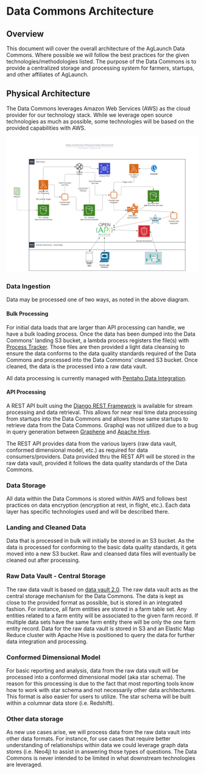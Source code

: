 # Data Commons Architecture

## Overview

This document will cover the overall architecture of the AgLaunch Data Commons.  Where possible 
we will follow the best practices for the given technologies/methodologies listed. The purpose of the
Data Commons is to provide a centralized storage and processing system for farmers, startups, and other
affiliates of AgLaunch.  

## Physical Architecture

The Data Commons leverages Amazon Web Services (AWS) as the cloud provider for our technology stack.  While we leverage open 
source technologies as much as possible, some technologies will be based on the provided capabilities
with AWS.

![](https://github.com/AgLaunch/data-commons-documentation/blob/master/diagrams/architecture/data_commons_data_movement_architecture_security.png)

### Data Ingestion

Data may be processed one of two ways, as noted in the above diagram.

#### Bulk Processing

For initial data loads that are larger than API processing can handle, we have a bulk loading process.
Once the data has been dumped into the Data Commons' landing S3 bucket, a lambda process registers the file(s)
with [Process Tracker](https://process-tracker.readthedocs.io/en/latest/).  Those files are then provided a
light data cleansing to ensure the data conforms to the data quality standards required of the Data Commons
and processed into the Data Commons' cleaned S3 bucket.  Once cleaned, the data is the processed into a raw data vault.

All data processing is currently managed with [Pentaho Data Integration](https://help.pentaho.com/Documentation/).

#### API Processing

A REST API built using the [Django REST Framework](https://www.django-rest-framework.org/) is available for 
stream processing and data retrieval.  This allows for near real time data processing from startups into the 
Data Commons and allows those same startups to retrieve data from the Data Commons.  Graphql was not utilized due
to a bug in query generation between [Graphene](https://graphene-python.org/) and [Apache Hive](https://hive.apache.org/).

The REST API provides data from the various layers (raw data vault, conformed dimensional model, etc.) as required
for data consumers/providers.  Data provided thru the REST API will be stored in the raw data vault, provided it
follows the data quality standards of the Data Commons.

### Data Storage

All data within the Data Commons is stored within AWS and follows best practices on data encryption (encryption at rest,
in flight, etc.).  Each data layer has specific technologies used and will be described there.

### Landing and Cleaned Data

Data that is processed in bulk will initially be stored in an S3 bucket.  As the data is processed for conforming to the 
basic data quality standards, it gets moved into a new S3 bucket.  Raw and cleansed data files will eventually be cleaned
out after processing.

### Raw Data Vault - Central Storage

The raw data vault is based on [data vault 2.0](https://datavaultalliance.com/about/what-is-datavault/).  The
raw data vault acts as the central storage mechanism  for the Data Commons.  The data is kept as close to 
the provided format as possible, but is stored in an integrated fashion.  For instance, all farm entities are
stored in a farm table set.  Any entities related to a farm entity will be associated to the given farm record.
If multiple data sets have the same farm entity there will be only the one farm entity record.  Data for the raw data
vault is stored in S3 and an Elastic Map Reduce cluster with Apache Hive is positioned to query the data for further
data integration and processing.

### Conformed Dimensional Model

For basic reporting and analysis, data from the raw data vault will be processed into a conformed dimensional model (aka
star schema).  The reason for this processing is due to the fact that most reporting tools know how to work with star 
schema and not necessarily other data architectures.  This format is also easier for users to utilize.  The star schema
will be built within a columnar data store (i.e. Redshift).

### Other data storage

As new use cases arise, we will process data from the raw data vault into other data formats.  For instance, for use
cases that require better understanding of relationships within data we could leverage graph data stores (i.e. Neo4j)
to assist in answering those types of questions.  The Data Commons is never intended to be limited in what downstream
technologies are leveraged.
